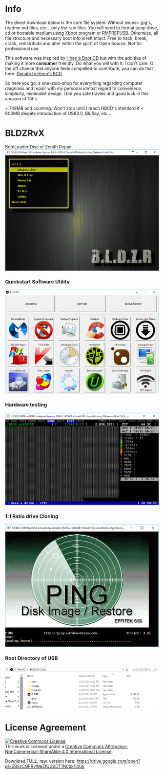 # Info

The direct download below is the core file system. Without excess .jpg's, readme.md files, etc... only the raw files. You will need to format jump drive, cd or bootable medium using <a href="http://www.pendrivelinux.com/xboot-multiboot-iso-usb-creator/">Xboot</a> program or <a href="http://www.rmprepusb.com/documents/release-2-0">RMPREPUSB</a>. Otherwise, all file structure and necessary boot info is left intact. Free to hack, break, crack, redistribute and alter within the spirit of Open Source. Not for professional use.

This software was inspired by <a href="http://www.hirensbootcd.org/">Hiren's Boot CD</a> but with the additive of making it more <b>consumer</b> friendly. Do what you will with it, I don't care. O the off chance that anyone feels compelled to contribute, you can do that here: <a href="http://www.hiren.info/contact-us/">Donate to Hiren's BCD</a>

So here you go, a one-stop-shop for everything regarding computer diagnosis and repair with my personal utmost regard to conveniece, simplicity, minimalist design. I bid you safe travels and good luck in this amazon of Git's.

< 748MB and counting. Won't stop until I reach HBCD's standard if < 600MB despite introduction of USB3.0, BluRay, etc...

# BLDZRvX
BootLoader Disc of Zenith Repair
<img src="https://raw.githubusercontent.com/BiTinerary/BLDZRvZ/master/GitHub%20Images/BLDZR.png" />

### Quickstart Software Utility
<img src="https://raw.githubusercontent.com/BiTinerary/BLDZRvZ/master/GitHub%20Images/BldzrProg.png" />

### Hardware testing
<img src="https://raw.githubusercontent.com/BiTinerary/BLDZRvZ/master/GitHub%20Images/mhddbldzr.png" />

### 1:1 Ratio drive Cloning
<img src="https://raw.githubusercontent.com/BiTinerary/BLDZRvZ/master/GitHub%20Images/pingbldzr.png" />

### Root Directory of USB
<img src="https://raw.githubusercontent.com/BiTinerary/BLDZRvZ/master/GitHub%20Images/root%20directory.PNG" />

# License Agreement

<a rel="license" href="http://creativecommons.org/licenses/by-nc-sa/4.0/"><img alt="Creative Commons License" style="border-width:0" src="https://i.creativecommons.org/l/by-nc-sa/4.0/88x31.png" /></a><br />This work is licensed under a <a rel="license" href="http://creativecommons.org/licenses/by-nc-sa/4.0/">Creative Commons Attribution-NonCommercial-ShareAlike 4.0 International License</a>.

Download FULL, raw, version here: https://drive.google.com/open?id=0BxzCGFRyWeZtUGdDT1N0bk1ibUk
